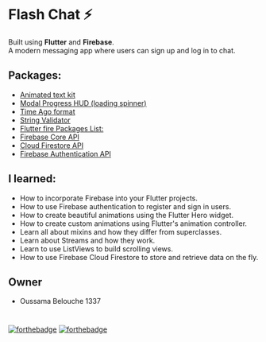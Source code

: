 # Flash Chat ⚡️

Built using **Flutter** and **Firebase**.<br/>
A modern messaging app where users can sign up and log in to chat.


## Packages:

- [Animated text kit](https://pub.dev/packages/animated_text_kit)
- [Modal Progress HUD (loading spinner)](https://pub.dev/packages/modal_progress_hud)
- [Time Ago format](https://pub.dev/packages/timeago)
- [String Validator](https://pub.dev/packages/string_validator)
- [Flutter fire Packages List:](https://github.com/FirebaseExtended/flutterfire)
- [Firebase Core API](https://pub.dev/packages/firebase_core)
- [Cloud Firestore API](https://pub.dev/packages/cloud_firestore)
- [Firebase Authentication API](https://pub.dev/packages/firebase_auth)


## I learned:

- How to incorporate Firebase into your Flutter projects.
- How to use Firebase authentication to register and sign in users.
- How to create beautiful animations using the Flutter Hero widget.
- How to create custom animations using Flutter's animation controller.
- Learn all about mixins and how they differ from superclasses.
- Learn about Streams and how they work.
- Learn to use ListViews to build scrolling views.
- How to use Firebase Cloud Firestore to store and retrieve data on the fly.

## Owner

- Oussama Belouche 1337

#
[![forthebadge](https://forthebadge.com/images/badges/built-for-android.svg)](https://forthebadge.com)
[![forthebadge](https://forthebadge.com/images/badges/check-it-out.svg)](https://forthebadge.com)
